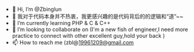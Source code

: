 - 👋 Hi, I’m @Zbinglun
- 👀 我对于代码本身并不热衷，我更感兴趣的是代码背后的的逻辑和“道”~~
- 🌱 I’m currently learning PHP & C & C++
- 💞️ I’m looking to collaborate on (I'm a new fish of engineer,I need more practice to connect with other excellent guy,hold your back )
- 📫 How to reach me (zbl@19961209@gmail.com

<!---
Zbinglun/Zbinglun is a ✨ special ✨ repository because its `README.md` (this file) appears on your GitHub profile.
You can click the Preview link to take a look at your changes.
--->
